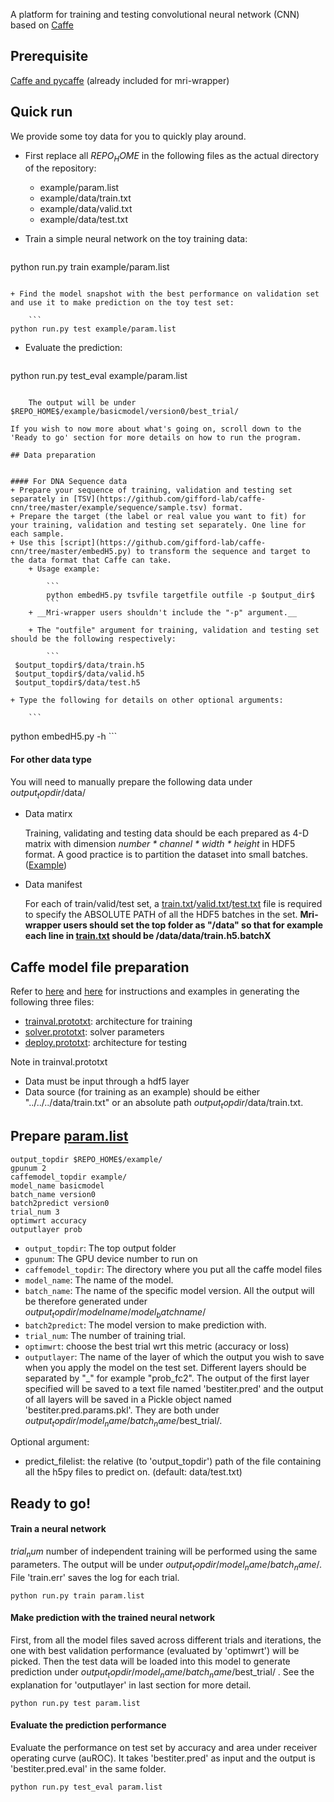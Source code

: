 A platform for training and testing convolutional neural network (CNN) based on [Caffe](http://caffe.berkeleyvision.org/)

## Prerequisite
[Caffe and pycaffe](http://caffe.berkeleyvision.org/installation.html) (already included for mri-wrapper)

## Quick run
We provide some toy data for you to quickly play around.

+ First replace all $REPO_HOME$ in the following files as the actual directory of the repository:

	+ example/param.list
	+ example/data/train.txt
	+ example/data/valid.txt
	+ example/data/test.txt


+ Train a simple neural network on the toy training data:
	
	```
python run.py train example/param.list
```

+ Find the model snapshot with the best performance on validation set and use it to make prediction on the toy test set:

	```
python run.py test example/param.list
```

+ Evaluate the prediction:

	```
python run.py test_eval example/param.list
```

	The output will be under $REPO_HOME$/example/basicmodel/version0/best_trial/

If you wish to now more about what's going on, scroll down to the 'Ready to go' section for more details on how to run the program.

## Data preparation


#### For DNA Sequence data
+ Prepare your sequence of training, validation and testing set separately in [TSV](https://github.com/gifford-lab/caffe-cnn/tree/master/example/sequence/sample.tsv) format.
+ Prepare the target (the label or real value you want to fit) for your training, validation and testing set separately. One line for each sample.
+ Use this [script](https://github.com/gifford-lab/caffe-cnn/tree/master/embedH5.py) to transform the sequence and target to the data format that Caffe can take. 
	+ Usage example:
	
		```
		python embedH5.py tsvfile targetfile outfile -p $output_dir$
		```
	+ __Mri-wrapper users shouldn't include the "-p" argument.__
	
	+ The "outfile" argument for training, validation and testing set should be the following respectively:
 
 		```
 $output_topdir$/data/train.h5
 $output_topdir$/data/valid.h5
 $output_topdir$/data/test.h5
 ```
	
	
 	+ Type the following for details on other optional arguments:
 
		```
 python embedH5.py -h
 	```
 	
#### For other data type
You will need to manually prepare the following data under $output_topdir$/data/ 

+ Data matirx

	Training, validating and testing data should be each prepared as 4-D matrix with dimension _number * channel * width * height_ in HDF5 format. A good practice is to partition the dataset into small batches. ([Example](https://github.com/gifford-lab/caffe-cnn/tree/master/example/data))

+ Data manifest

	For each of train/valid/test set,  a [train.txt](https://github.com/gifford-lab/caffe-cnn/tree/master/example/data/train.txt)/[valid.txt](https://github.com/gifford-lab/caffe-cnn/tree/master/example/data/valid.txt)/[test.txt](https://github.com/gifford-lab/caffe-cnn/tree/master/example/data/test.txt) file is required to specify the ABSOLUTE PATH of all the HDF5 batches in the set.
	__Mri-wrapper users should set the top folder as "/data" so that for example each line in [train.txt](https://github.com/gifford-lab/caffe-cnn/tree/master/example/data/train.txt) should be /data/data/train.h5.batchX__


## Caffe model file preparation
Refer to [here](http://caffe.berkeleyvision.org/) and [here](https://github.com/BVLC/caffe/tree/master/models) for instructions and examples in generating the following three files: 


+ [trainval.prototxt](https://github.com/gifford-lab/caffe-cnn/blob/master/example/trainval.prototxt): architecture for training
+ [solver.prototxt](https://github.com/gifford-lab/caffe-cnn/blob/master/example/solver.prototxt): solver parameters
+ [deploy.prototxt](https://github.com/gifford-lab/caffe-cnn/blob/master/example/deploy.prototxt): architecture for testing

Note in trainval.prototxt

+ Data must be input through a hdf5 layer
+ Data source (for training as an example) should be either "../../../data/train.txt" or an absolute path $output_topdir$/data/train.txt.

## Prepare [param.list](https://github.com/gifford-lab/caffe-cnn/blob/master/example/param.list)


```
output_topdir $REPO_HOME$/example/
gpunum 2
caffemodel_topdir example/
model_name basicmodel
batch_name version0
batch2predict version0
trial_num 3
optimwrt accuracy
outputlayer prob
```

+ `output_topdir`: The top output folder
+ `gpunum`: The GPU device number to run on
+ `caffemodel_topdir`: The directory where you put all the caffe model files
+ `model_name`: The name of the model. 
+ `batch_name`: The name of the specific model version. All the output will be therefore generated under $output_topdir$/$modelname$/$model_batchname$/
+ `batch2predict`: The model version to make prediction with.
+ `trial_num`: The number of training trial.
+ `optimwrt`: choose the best trial wrt this metric (accuracy or loss)
+ `outputlayer`: The name of the layer of which the output you wish to save when you apply the model on the test set. Different layers should be separated by "_" for example "prob_fc2". The output of the first layer specified will be saved to a text file named 'bestiter.pred' and the output of all layers will be saved in a Pickle object named 'bestiter.pred.params.pkl'. They are both under $output_topdir$/$model_name$/$batch_name$/best_trial/.

Optional argument:
+ predict_filelist: the relative (to 'output_topdir') path of the file containing all the h5py files to predict on. (default: data/test.txt)

## Ready to go!


#### Train a neural network
$trial_num$ number of independent training will be performed using the same parameters. The output will be under $output_topdir$/$model_name$/$batch_name$/. File 'train.err' saves the log for each trial.


```
python run.py train param.list
```

#### Make prediction with the trained neural network
First, from all the model files saved across different trials and iterations, the one with best validation performance (evaluated by 'optimwrt') will be picked. Then the test data will be loaded into this model to generate prediction under $output_topdir$/$model_name$/$batch_name$/best_trial/ . See the explanation for 'outputlayer' in last section for more detail.

```
python run.py test param.list
```

#### Evaluate the prediction performance
Evaluate the performance on test set by accuracy and area under receiver operating curve (auROC). It takes 'bestiter.pred' as input and the output is 'bestiter.pred.eval' in the same folder.


```
python run.py test_eval param.list
```
